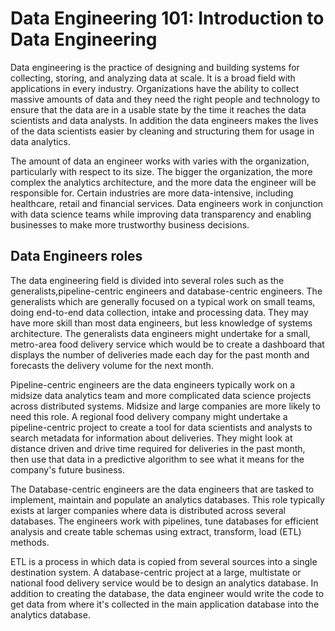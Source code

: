 # Data Engineering 101: Introduction to Data Engineering
Data engineering is the practice of designing and building systems for collecting, storing, and analyzing data at scale. It is a broad field with applications in every industry. Organizations have the ability to collect massive amounts of data and they need the right people and technology to ensure that the data are in a usable state by the time it reaches the data scientists and data analysts. In addition the data engineers makes the lives of the data scientists easier by cleaning and structuring them for usage in data analytics.

The amount of data an engineer works with varies with the organization, particularly with respect to its size. The bigger the organization, the more complex the analytics architecture, and the more data the engineer will be responsible for. Certain industries are more data-intensive, including healthcare, retail and financial services. Data engineers work in conjunction with data science teams while improving data transparency and enabling businesses to make more trustworthy business decisions.

## Data Engineers roles

The data engineering field is divided into several roles such as the generalists,pipeline-centric engineers and database-centric engineers. The generalists which are  generally focused on a typical work on small teams, doing end-to-end data collection, intake and processing data. They may have more skill than most data engineers, but less knowledge of systems architecture. The generalists data engineers might undertake for a small, metro-area food delivery service which would be to create a dashboard that displays the number of deliveries made each day for the past month and forecasts the delivery volume for the next month.

Pipeline-centric engineers are the data engineers typically work on a midsize data analytics team and more complicated data science projects across distributed systems. Midsize and large companies are more likely to need this role. A regional food delivery company might undertake a pipeline-centric project to create a tool for data scientists and analysts to search metadata for information about deliveries. They might look at distance driven and drive time required for deliveries in the past month, then use that data in a predictive algorithm to see what it means for the company's future business.

The Database-centric engineers are the data engineers that are tasked to implement, maintain and populate an analytics databases. This role typically exists at larger companies where data is distributed across several databases. The engineers work with pipelines, tune databases for efficient analysis and create table schemas using extract, transform, load (ETL) methods.

ETL is a process in which data is copied from several sources into a single destination system.
A database-centric project at a large, multistate or national food delivery service would be to design an analytics database. In addition to creating the database, the data engineer would write the code to get data from where it's collected in the main application database into the analytics database.

